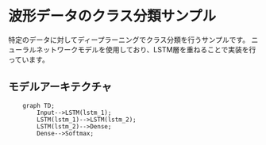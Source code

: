 # 波形データのクラス分類サンプル
特定のデータに対してディープラーニングでクラス分類を行うサンプルです。
ニューラルネットワークモデルを使用しており、LSTM層を重ねることで実装を行っています。

## モデルアーキテクチャ
```mermaid
    graph TD;
        Input-->LSTM(lstm_1);
        LSTM(lstm_1)-->LSTM(lstm_2);
        LSTM(lstm_2)-->Dense;
        Dense-->Softmax;
```
